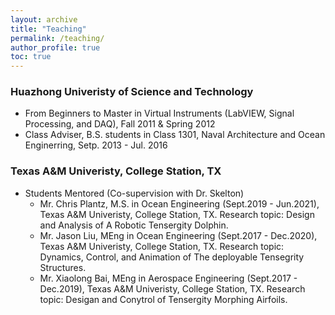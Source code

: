```yaml
---
layout: archive
title: "Teaching"
permalink: /teaching/
author_profile: true
toc: true
---
```


### Huazhong Univeristy of Science and Technology   
- From Beginners to Master in Virtual Instruments (LabVIEW, Signal Processing, and DAQ), Fall 2011 & Spring 2012   
- Class Adviser, B.S. students in Class 1301, Naval Architecture and Ocean Enginerring, Setp. 2013 - Jul. 2016


### Texas A&M Univeristy, College Station, TX
- Students Mentored (Co-supervision with Dr. Skelton)
    * Mr. Chris Plantz, M.S. in Ocean Engineering (Sept.2019 - Jun.2021), Texas A&M Univeristy, College Station, TX. Research topic: Design and Analysis of A Robotic Tensergity Dolphin.
    * Mr. Jason Liu, MEng in Ocean Engineering (Sept.2017 - Dec.2020), Texas A&M Univeristy, College Station, TX. Research topic: Dynamics, Control, and Animation of The deployable Tensegrity Structures. 
    * Mr. Xiaolong Bai, MEng in Aerospace Engineering (Sept.2017 - Dec.2019), Texas A&M Univeristy, College Station, TX. Research topic: Desigan and Conytrol of Tensergity Morphing Airfoils.

